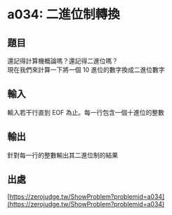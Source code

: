 # a034: 二進位制轉換

## 題目

還記得計算機概論嗎？還記得二進位嗎？  
現在我們來計算一下將一個 10 進位的數字換成二進位數字

## 輸入

輸入若干行直到 EOF 為止。每一行包含一個十進位的整數

## 輸出

針對每一行的整數輸出其二進位制的結果

## 出處

[https://zerojudge.tw/ShowProblem?problemid=a034](https://zerojudge.tw/ShowProblem?problemid=a034)
